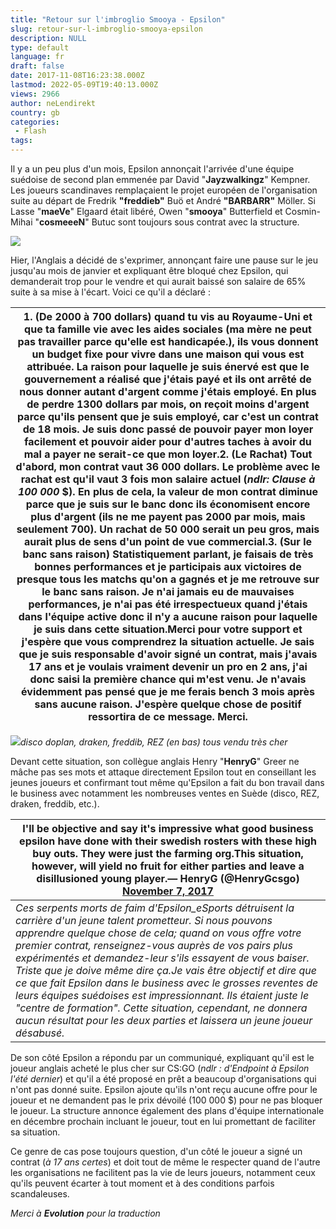 ```yaml
---
title: "Retour sur l'imbroglio Smooya - Epsilon"
slug: retour-sur-l-imbroglio-smooya-epsilon
description: NULL
type: default
language: fr
draft: false
date: 2017-11-08T16:23:38.000Z
lastmod: 2022-05-09T19:40:13.000Z
views: 2966
author: neLendirekt
country: gb
categories:
 - Flash
tags:
---
```

Il y a un peu plus d'un mois, Epsilon annonçait l'arrivée d'une équipe suédoise de second plan emmenée par David "**Jayzwalkingz**" Kempner. Les joueurs scandinaves remplaçaient le projet européen de l'organisation suite au départ de Fredrik **"freddieb"** Buö et André **"BARBARR"** Möller. Si Lasse "**maeVe**" Elgaard était libéré, Owen "**smooya**" Butterfield et Cosmin-Mihai "**cosmeeeN**" Butuc sont toujours sous contrat avec la structure.

![](https://flickshot-ue.s3.eu-west-2.amazonaws.com/flickshot/article/5a031ff6d78d0/images/v7OMUfUEwzyzN3Qftq65hRGTiaOwXlJEBSf9ZINK.jpeg)

Hier, l'Anglais a décidé de s'exprimer, annonçant faire une pause sur le jeu jusqu'au mois de janvier et expliquant être bloqué chez Epsilon, qui demanderait trop pour le vendre et qui aurait baissé son salaire de 65% suite à sa mise à l'écart. Voici ce qu'il a déclaré :

| 1\. (**De 2000 à 700 dollars**) quand tu vis au Royaume-Uni et que ta famille vie avec les aides sociales (ma mère ne peut pas travailler parce qu'elle est handicapée.), ils vous donnent un budget fixe pour vivre dans une maison qui vous est attribuée. La raison pour laquelle je suis énervé est que le gouvernement a réalisé que j'étais payé et ils ont arrêté de nous donner autant d'argent comme j'étais employé. En plus de perdre 1300 dollars par mois, on reçoit moins d'argent parce qu'ils pensent que je suis employé, car c'est un contrat de 18 mois. Je suis donc passé de pouvoir payer mon loyer facilement et pouvoir aider pour d'autres taches à avoir du mal a payer ne serait-ce que mon loyer.2\. (**Le Rachat**) Tout d'abord, mon contrat vaut 36 000 dollars. Le problème avec le rachat est qu'il vaut 3 fois mon salaire actuel (_ndlr: Clause à 100 000_ $). En plus de cela, la valeur de mon contrat diminue parce que je suis sur le banc donc ils économisent encore plus d'argent (ils ne me payent pas 2000 par mois, mais seulement 700). Un rachat de 50 000 serait un peu gros, mais aurait plus de sens d'un point de vue commercial.3\. (**Sur le banc sans raison**) Statistiquement parlant, je faisais de très bonnes performances et je participais aux victoires de presque tous les matchs qu'on a gagnés et je me retrouve sur le banc sans raison. Je n'ai jamais eu de mauvaises performances, je n'ai pas été irrespectueux quand j'étais dans l'équipe active donc il n'y a aucune raison pour laquelle je suis dans cette situation.Merci pour votre support et j'espère que vous comprendrez la situation actuelle. Je sais que je suis responsable d'avoir signé un contrat, mais j'avais 17 ans et je voulais vraiment devenir un pro en 2 ans, j'ai donc saisi la première chance qui m'est venu. Je n'avais évidemment pas pensé que je me ferais bench 3 mois après sans aucune raison. J'espère quelque chose de positif ressortira de ce message. Merci. |
| ---------------------------------------------------------------------------------------------------------------------------------------------------------------------------------------------------------------------------------------------------------------------------------------------------------------------------------------------------------------------------------------------------------------------------------------------------------------------------------------------------------------------------------------------------------------------------------------------------------------------------------------------------------------------------------------------------------------------------------------------------------------------------------------------------------------------------------------------------------------------------------------------------------------------------------------------------------------------------------------------------------------------------------------------------------------------------------------------------------------------------------------------------------------------------------------------------------------------------------------------------------------------------------------------------------------------------------------------------------------------------------------------------------------------------------------------------------------------------------------------------------------------------------------------------------------------------------------------------------------------------------------------------------------------------------------------------------------------------------------------------------------------------------------------------------------------------------------------------------------------------------------------------------------------------------------------------------------------------------------------------------------------------- |

![](https://flickshot-ue.s3.eu-west-2.amazonaws.com/flickshot/article/5a031ff6d78d0/images/mKxQ7aLh3jq4PMR4mrTW8wdoeBj37NzELE4YdEQw.jpeg)_disco doplan, draken, freddib, REZ (en bas) tous vendu très cher_

Devant cette situation, son collègue anglais Henry "**HenryG**" Greer ne mâche pas ses mots et attaque directement Epsilon tout en conseillant les jeunes joueurs et confirmant tout même qu'Epsilon a fait du bon travail dans le business avec notamment les nombreuses ventes en Suède (disco, REZ, draken, freddib, etc.).

| I'll be objective and say it's impressive what good business epsilon have done with their swedish rosters with these high buy outs. They were just the farming org.This situation, however, will yield no fruit for either parties and leave a disillusioned young player.— HenryG (@HenryGcsgo) [November 7, 2017](https://twitter.com/HenryGcsgo/status/927919295803379712?ref%5Fsrc=twsrc%5Etfw)                                                                                                                                                                                                                                                  |
| ---------------------------------------------------------------------------------------------------------------------------------------------------------------------------------------------------------------------------------------------------------------------------------------------------------------------------------------------------------------------------------------------------------------------------------------------------------------------------------------------------------------------------------------------------------------------------------------------------------------------------------------------------- |
| _Ces serpents morts de faim d'Epsilon\_eSports détruisent la carrière d'un jeune talent prometteur. Si nous pouvons apprendre quelque chose de cela; quand on vous offre votre premier contrat, renseignez-vous auprès de vos pairs plus expérimentés et demandez-leur s'ils essayent de vous baiser. Triste que je doive même dire ça.Je vais être objectif et dire que ce que fait Epsilon dans le business avec le grosses reventes de leurs équipes suédoises est impressionnant. Ils étaient juste le "centre de formation". Cette situation, cependant, ne donnera aucun résultat pour les deux parties et laissera un jeune joueur désabusé._ |

De son côté Epsilon a répondu par un communiqué, expliquant qu'il est le joueur anglais acheté le plus cher sur CS:GO (_ndlr : d'Endpoint à Epsilon l'été dernier_) et qu'il a été proposé en prêt a beaucoup d'organisations qui n'ont pas donné suite. Epsilon ajoute qu'ils n'ont reçu aucune offre pour le joueur et ne demandent pas le prix dévoilé (100 000 $) pour ne pas bloquer le joueur. La structure annonce également des plans d'équipe internationale en décembre prochain incluant le joueur, tout en lui promettant de faciliter sa situation.

  
Ce genre de cas pose toujours question, d'un côté le joueur a signé un contrat (_à 17 ans certes_) et doit tout de même le respecter quand de l'autre les organisations ne facilitent pas la vie de leurs joueurs, notamment ceux qu'ils peuvent écarter à tout moment et à des conditions parfois scandaleuses.

  
_Merci à **Evolution** pour la traduction_
